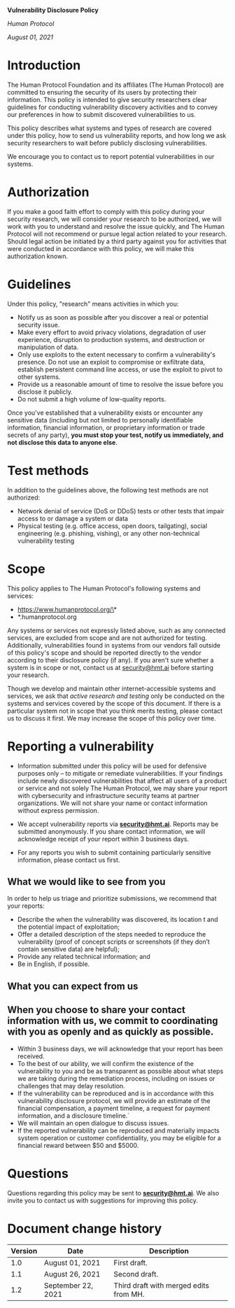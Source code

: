 **Vulnerability Disclosure Policy**

_Human Protocol_

_August 01, 2021_

# Introduction


The Human Protocol Foundation and its affiliates (The Human Protocol) are committed to ensuring the security of its users by protecting their information. This policy is intended to give security researchers clear guidelines for conducting vulnerability discovery activities and to convey our preferences in how to submit discovered vulnerabilities to us.

This policy describes what systems and types of research are covered under this policy, how to send us vulnerability reports, and how long we ask security researchers to wait before publicly disclosing vulnerabilities.

We encourage you to contact us to report potential vulnerabilities in our systems.


# Authorization

If you make a good faith effort to comply with this policy during your security research, we will consider your research to be authorized, we will work with you to understand and resolve the issue quickly, and The Human Protocol will not recommend or pursue legal action related to your research. Should legal action be initiated by a third party against you for activities that were conducted in accordance with this policy, we will make this authorization known.

# Guidelines

Under this policy, "research" means activities in which you:

- Notify us as soon as possible after you discover a real or potential security issue.
- Make every effort to avoid privacy violations, degradation of user experience, disruption to production systems, and destruction or manipulation of data.
- Only use exploits to the extent necessary to confirm a vulnerability's presence. Do not use an exploit to compromise or exfiltrate data, establish persistent command line access, or use the exploit to pivot to other systems.
- Provide us a reasonable amount of time to resolve the issue before you disclose it publicly.
- Do not submit a high volume of low-quality reports.

Once you've established that a vulnerability exists or encounter any sensitive data (including but not limited to personally identifiable information, financial information, or proprietary information or trade secrets of any party), **you must stop your test, notify us immediately, and not disclose this data to anyone else**.

# Test methods

In addition to the guidelines above, the following test methods are not authorized:

- Network denial of service (DoS or DDoS) tests or other tests that impair access to or damage a system or data
- Physical testing (e.g. office access, open doors, tailgating), social engineering (e.g. phishing, vishing), or any other non-technical vulnerability testing

# Scope

This policy applies to The Human Protocol's following systems and services:

- https://www.humanprotocol.org/\*
- \*.humanprotocol.org

Any systems or services not expressly listed above, such as any connected services, are excluded from scope and are not authorized for testing. Additionally, vulnerabilities found in systems from our vendors fall outside of this policy's scope and should be reported directly to the vendor according to their disclosure policy (if any). If you aren't sure whether a system is in scope or not, contact us at security@hmt.ai before starting your research.

Though we develop and maintain other internet-accessible systems and services, we ask that _active research and testing_ only be conducted on the systems and services covered by the scope of this document. If there is a particular system not in scope that you think merits testing, please contact us to discuss it first. We may increase the scope of this policy over time.


# Reporting a vulnerability

- Information submitted under this policy will be used for defensive purposes only – to mitigate or remediate vulnerabilities. If your findings include newly discovered vulnerabilities that affect all users of a product or service and not solely The Human Protocol, we may share your report with cybersecurity and infrastructure security teams at partner organizations. We will not share your name or contact information without express permission.

- We accept vulnerability reports via [**security@hmt.ai**](mailto:security@hmt.ai). Reports may be submitted anonymously. If you share contact information, we will acknowledge receipt of your report within 3 business days.

- For any reports you wish to submit containing particularly sensitive information, please contact us first.

## What we would like to see from you

In order to help us triage and prioritize submissions, we recommend that your reports:

- Describe the when the vulnerability was discovered, its location t and the potential impact of exploitation;
- Offer a detailed description of the steps needed to reproduce the vulnerability (proof of concept scripts or screenshots (if they don’t contain sensitive data) are helpful);
- Provide any related technical information; and
- Be in English, if possible.

## What you can expect from us

## When you choose to share your contact information with us, we commit to coordinating with you as openly and as quickly as possible.

- Within 3 business days, we will acknowledge that your report has been received.
- To the best of our ability, we will confirm the existence of the vulnerability to you and be as transparent as possible about what steps we are taking during the remediation process, including on issues or challenges that may delay resolution.
- If the vulnerability can be reproduced and is in accordance with this vulnerability disclosure protocol, we will provide an estimate of the financial
  compensation, a payment timeline, a request for payment information, and a disclosure timeline.`
- We will maintain an open dialogue to discuss issues.
- If the reported vulnerability can be reproduced and materially impacts system operation or customer confidentiality, you may be eligible for a financial reward between $50 and $5000.

# Questions

Questions regarding this policy may be sent to [**security@hmt.ai**](mailto:security@hmt.ai). We also invite you to contact us with suggestions for improving this policy.

# Document change history

| **Version** | **Date** | **Description** |
| --- | --- | --- |
| 1.0 | August 01, 2021 | First draft. |
| 1.1 | August 26, 2021 | Second draft. |
| 1.2 | September 22, 2021 | Third draft with merged edits from MH. |
